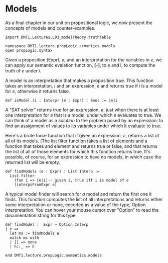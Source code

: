 
# Models

As a final chapter in our unit on propositional logic, we
now present the concepts of models and counter-examples.

```lean
import DMT1.Lectures.L03_modelTheory.truthTable

namespace DMT1.lecture.propLogic.semantics.models
open propLogic.syntax
```

Given a proposition (Expr), *e*, and an interpretation for
the variables in *e*, we can apply our semantic evalation
function, ⟦⬝⟧, to e and i, to compute the truth of *e* under
*i*.

A model is an interpretation that makes a proposition true.
This function takes an interpretation, *i* and an
expression, *e* and returns true if *i* is a model for
*e*, otherwise it returns false.
```lean
def isModel (i : Interp) (e : Expr) : Bool := ⟦e⟧i
```

A "SAT solver" returns true for an expression, *e*, just
when there is at least one interpretation for *e* that is
a model: under which *e* evaluates to true. We can think of
a model as a *solution* to the problem posed by an expression:
to find an assignment of values to its variables under which
it evaluate to true.

Here's a brute force function that if given an expression,
*e*, returns a list of all of its models. (The list filter
function takes a list of elements and a function that takes
and element and returns true or false, and that returns the
list of all of those elements for which this function returns
true. It's possible, of course, for an expression to have no
models, in which case the returned list will be empty.
```lean
def findModels (e : Expr) : List Interp :=
  List.filter
    (fun i => ⟦e⟧i)-- given i, true iff i is model of e
    (interpsFromExpr e)
```

A typical model finder will search for *a* model and
return the first one it finds. This function computes
the list of all interpretations and returns either some
interpretation or none, encoded as a value of the type,
Option interpretation. You can hover your mouse cursor
over "Option" to read the documentation string for this
type.
```lean
def findModel :  Expr → Option Interp
| e =>
  let ms := findModels e
  match ms with
  | [] => none
  | h::_ => h

end DMT1.lecture.propLogic.semantics.models
```
